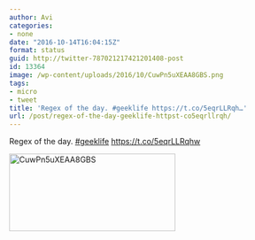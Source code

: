 ```yaml
---
author: Avi
categories:
- none
date: "2016-10-14T16:04:15Z"
format: status
guid: http://twitter-787021217421201408-post
id: 13364
image: /wp-content/uploads/2016/10/CuwPn5uXEAA8GBS.png
tags:
- micro
- tweet
title: 'Regex of the day. #geeklife https://t.co/5eqrLLRqh…'
url: /post/regex-of-the-day-geeklife-httpst-co5eqrllrqh/
---
```

Regex of the day. [#geeklife](http://twitter.com/search?q=%23geeklife) https://t.co/5eqrLLRqhw

<img width="300" height="140" src="http://aviflax.com/wp-content/uploads/2016/10/CuwPn5uXEAA8GBS-300x140.png" class="attachment-medium size-medium" alt="CuwPn5uXEAA8GBS" />